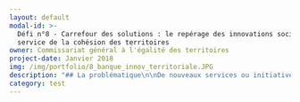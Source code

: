 ```yaml
---
layout: default
modal-id: >-
  Défi n°8 - Carrefour des solutions : le repérage des innovations sociales au
  service de la cohésion des territoires
owner: Commissariat général à l'égalité des territoires
project-date: Janvier 2018
img: /img/portfolio/8_banque_innov_territoriale.JPG
description: "## La problématique\n\nDe nouveaux services ou initiatives\nsolidaires relevant du champ de l’innovation sociale naissent\nchaque jour sous des formes diverses et originales.\nCes innovations se\nmettent en place afin d’apporter des réponses concrètes à des difficultés liées\nà l’emploi, au développement durable, à\nla santé… Si elles sont souvent marquées par un fort ancrage territorial, elles peuvent néanmoins inspirer d’autres territoires que ceux où elles ont vu le jour. Afin de permettre à chaque territoire de développer son potentiel, le\nCGET s’est impliqué dans une série de travaux visant à accroître l’impact de\nl’innovation sociale. Objectif de ces travaux : reconnaître\net généraliser les bonnes pratiques innovantes œuvrant à la cohésion des\nterritoires appréhendée de manière globale. La problématique à laquelle cherche à répondre la banque de l’innovation territoriale est celle du repérage dynamique\ndes innovations sociales dans les territoires, portées par tout type d’acteurs\n\\(Etat, collectivités, associations, entreprises classiques ou d’ESS, citoyens…) agissant dans tout domaine d’action et à toute échelle territoriale (depuis la rue, la commune jusqu’au territoire national).\n\n## Le défi : consolider l’écosystème de l’innovation sociale grâce à une plateforme web collaborative\n\nAfin de répondre à ces enjeux, un collectif de la Banque\nde l’innovation territoriale a été créé\nen 2016, qui réunit\naujourd’hui plus\nde 40 acteurs parties prenantes. Ce défi poursuit trois\nobjectifs majeurs : la création d’une plateforme web\ncollaborative, la construction d’un collectif d’acteurs de l’innovation\nsociale échangeant sur les méthodes et les besoins\nde capitalisation et, plus largement, la consolidation d’un écosystème de\nl’innovation sociale en rendant plus visible le travail des acteurs existants et en engageant de nouvelles coopérations.\n\nCe défi s’incarne avant tout dans la conception\nd’une plateforme web contributive hébergeant un méga moteur de recherche donnant accès à l’ensemble des plateformes de capitalisation d’innovations sociales existantes. Ce moteur repose sur un travail d’indexation\nhomogénéisé offrant différentes options de recherche libres, semi-guidées, ou très fines, notamment grâce à un outil cartographique permettant des recherches plus\nciblées à l’échelle territoriale. Des fonctionnalités complémentaires\n\\(visualisation des résultats et des données, création d’un espace collaboratif,\ncréation de communautés spécifiques) pourront être implémentées.\n\n## 2 entrepreneurs recherchés\n\n* DESIGN / UX : penser à l'architecture globale et au design de la plateforme web, et élaborer des éléments d'animation web et graphiques et d'identité visuelle. Expertises recherchées : design graphique, design de service, design de contenu éditorial, design web, UX / ergonomie. Connaissance souhaitée du milieu de l'innovation sociale, de l'économie sociale et solidaire et/ou de l'accompagnement de projets. Appétence ou expérience relative à la gestion des communs et/ou à la gouvernance collective recherchée.\n* DEVELOPPEUR INFORMATIQUE : développer la plateforme web, dont le moissonneur,\n  l’interface graphique, informatique , le moteur de recherche et le\n  back-office. Expertises recherchées : gestion de données\n  complexes (dont indexation), développement en logiciel libre sur technologies web, scrapping, crawling, parsing, filtering, développement cartographiques et développement d’un espace collaboratif. Connaissance souhaitée du milieu de l'innovation sociale, de l'économie sociale et solidaire et/ou de l'accompagnement de projets. Appétence ou expérience relative à la gestion des communs et/ou à la gouvernance collective recherchée.\n\n## Votre mentor : Bénédicte Pachod, Chargée de projet innovation publique\n\n![Photo de Bénédicte Pachod, mentor](/img/portfolio/8_PACHODBenedicte.jpg)\n\nEngagée\ndans l’exploration de réponses collectives pour le bien-être des habitants et\nun développement local durable, j’ai travaillé 4 ans au Ministère de la\ntransition écologique et solidaire suivant deux missions complémentaires\_:\nconduire des expérimentations relatives aux enjeux de gouvernance et de\nrésilience et coordonner le re-design d’une politique publique\nnationale. J’ai été par ailleurs consultante free-lance et animatrice d’un\nréseau de collectivités et de partenaires en Ile-de-France. Arrivée en début\nd’année à la mission Animation scientifique et innovation du Commissariat\ngénéral à l’égalité des territoires, je concentre mon action sur les questions\nd’essaimage d’innovations sociales, au service des territoires et d’une action\npublique optimisée.\n\nLe\nprogramme Entrepreneurs d’Intérêt Général représente pour nous la chance de\nbénéficier d’un accélérateur en phase avec les principes d’agilité et de\ndémarche apprenante qui guident l’action des acteurs impliqués dans la Banque\nde l’innovation territoriale. Participer à la seconde promotion\_sera\nl’occasion, grâce à l’émulation collective, de prendre du recul sur la\ntransformation de l’action publique à laquelle nous souhaitons contribuer. Au\nquotidien, l’accueil de deux entrepreneurs d’intérêt général sera une occasion\nunique d’acculturation réciproque et nous permet d’ores et déjà de nous\nprojeter sereinement dans les nombreuses expérimentations à venir.\n\n[Participer au défi \"Carrefour des solutions\"](https://framaforms.org/candidature-entrepreneurs-dinteret-general-promo-2-1501592391)\n\nEn savoir plus sur le défi ”Signaux Faibles”>>LIEN PRESENTATION"
category: test
---
```













